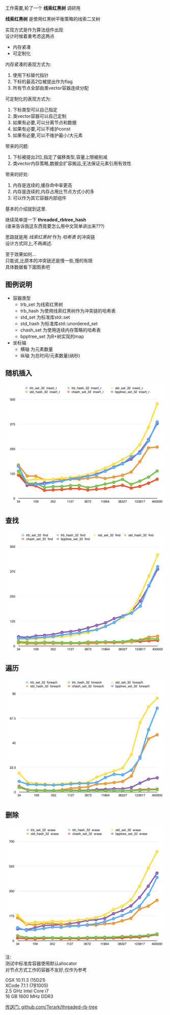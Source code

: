 
工作需要,轮了一个 **线索红黑树** 调研用

**线索红黑树** 是使用红黑树平衡策略的线索二叉树

实现方式是作为算法组件出现  
设计时候着重考虑这两点

* 内存紧凑
* 可定制化

内存紧凑的表现方式为:
1. 使用下标替代指针
2. 下标的最高2位被提出作为flag
3. 所有节点全部由类vector容器连续分配

可定制化的表现方式为:
1. 下标类型可以自己指定
2. 类vector容器可以自己定制
3. 如果有必要,可以分离节点和数据
4. 如果有必要,可以不维护const
5. 如果有必要,可以不维护最小/大元素

带来的问题:
1. 下标被提出2位,指定了偏移类型,容量上限被削减
2. 类vector内存策略,数据会扩容搬运,无法保证元素引用有效性

带来的好处:
1. 内存是连续的,缓存命中率更高
2. 内存是连续的,内存占用比节点方式小的多
3. 可以作为其它容器内部组件

基本的介绍就到这里.


继续简单提一下 **threaded_rbtree_hash**  
(谁来告诉我这东西竟要怎么用中文简单讲出来???)

思路就是用 *线索红黑树* 作为 *哈希表* 的冲突链  
设计方式同上,不再阐述.  

至于效果如何...  
只能说,比原本的冲突链还是慢一些,慢的有限  
具体数据看下面图表吧

## 图例说明
* 容器类型
    * trb_set 为线索红黑树
    * trb_hash 为使用线索红黑树作为冲突链的哈希表
    * std_set 为标准库std::set
    * std_hash 为标准库std::unordered_set
    * chash_set 为使用连续内存策略的哈希表
    * bpptree_set 为B+树实现的map
* 坐标轴
    * 横轴 为元素数量
    * 纵轴 为总时间/元素数量(纳秒)

## 随机插入
![随机插入](./随机插入.png)

## 查找
![查找](./查找.png)

## 遍历
![遍历](./遍历.png)

## 删除
![删除](./删除.png)

注:  
测试中标准库容器使用默认allocator  
对节点方式工作的容器不友好,仅作为参考  


OSX 10.11.3 (15D21)  
XCode 7.1.1 (7B1005)  
2.5 GHz Intel Core i7  
16 GB 1600 MHz DDR3  

[传送门: github.com/Terark/threaded-rb-tree](https://github.com/Terark/threaded-rb-tree)